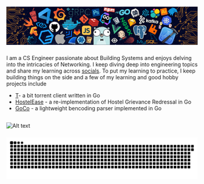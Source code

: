 ![alt README header](https://github.com/adityjoshi/adityjoshi/blob/main/header.png)

###

I am a CS Engineer passionate about Building Systems and enjoys delving into the intricacies of Networking. I keep diving deep into engineering topics and share my learning across [socials](https://www.linkedin.com/in/adityjoshi/). To put my learning to practice, I keep building things on the side and a few of my learning and  good hobby projects include

-   [T](https://github.com/adityjoshi/t)- a bit torrent client written in Go
-   [HostelEase](https://github.com/adityjoshi/back-go) - a re-implementation of Hostel Grievance Redressal in Go
-   [GoCo](https://github.com/adityjoshi/goco) - a lightweight bencoding parser implemented in Go



###

<h2 align="left"></h2>

###

<p align="left"></p>




###
![Alt text](https://spotify-recently-played-readme.vercel.app/api?user=31cipawfqm2df6cuvrlyobxuoh3a&width=1000&unique=true)
###

<img src="https://raw.githubusercontent.com/adityjoshi/adityjoshi/output/snake.svg" alt="Snake animation" />






